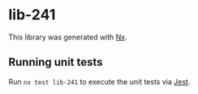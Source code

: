 # lib-241

This library was generated with [Nx](https://nx.dev).

## Running unit tests

Run `nx test lib-241` to execute the unit tests via [Jest](https://jestjs.io).

